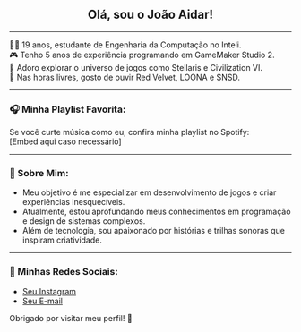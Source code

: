 <h2 align="center">Olá, sou o João Aidar!</h2>

---

👨‍💻 19 anos, estudante de Engenharia da Computação no Inteli.  
🎮 Tenho 5 anos de experiência programando em GameMaker Studio 2.  
🌌 Adoro explorar o universo de jogos como Stellaris e Civilization VI.  
🎵 Nas horas livres, gosto de ouvir Red Velvet, LOONA e SNSD.  

---

<h3>🎧 Minha Playlist Favorita:</h3>

Se você curte música como eu, confira minha playlist no Spotify:  
[Embed aqui caso necessário]

---

<h3>📌 Sobre Mim:</h3>

- Meu objetivo é me especializar em desenvolvimento de jogos e criar experiências inesquecíveis.  
- Atualmente, estou aprofundando meus conhecimentos em programação e design de sistemas complexos.  
- Além de tecnologia, sou apaixonado por histórias e trilhas sonoras que inspiram criatividade.

---

<h3>🔗 Minhas Redes Sociais:</h3>

- [Seu Instagram](#)  
- [Seu E-mail](mailto:seuemail@exemplo.com)

Obrigado por visitar meu perfil! 🚀
